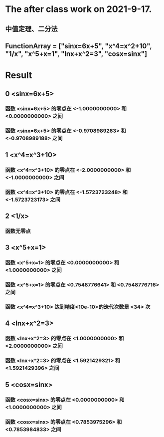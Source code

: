 # The after class work on 2021-9-17.
## 中值定理、二分法
## FunctionArray = ["sinx=6x+5", "x^4=x^2+10", "1/x", "x^5+x=1", "lnx+x^2=3", "cosx=sinx"]
# Result
## 0 <sinx=6x+5>
### 函数	 <sinx=6x+5> 	的零点在	 <-1.0000000000> 	 和	 <0.0000000000> 	之间
### 函数	 <sinx=6x+5> 	的零点在	 <-0.9708989263> 	 和	 <-0.9708989188> 	之间
## 1 <x^4=x^3+10>
### 函数	 <x^4=x^3+10> 	的零点在	 <-2.0000000000> 	 和	 <-1.0000000000> 	之间
### 函数	 <x^4=x^3+10> 	的零点在	 <-1.5723723248> 	 和	 <-1.5723723173> 	之间
## 2 <1/x>
### 函数无零点
## 3 <x^5+x=1>
### 函数	 <x^5+x=1> 	的零点在	 <0.0000000000> 	 和	 <1.0000000000> 	之间
### 函数	 <x^5+x=1> 	的零点在	 <0.7548776641> 	 和	 <0.7548776716> 	之间
### 函数 <x^4=x^3+10> 达到精度<10e-10>的迭代次数是 <34> 次
## 4 <lnx+x^2=3>
### 函数	 <lnx+x^2=3> 	的零点在	 <1.0000000000> 	 和	 <2.0000000000> 	之间
### 函数	 <lnx+x^2=3> 	的零点在	 <1.5921429321> 	 和	 <1.5921429396> 	之间
## 5 <cosx=sinx>
### 函数	 <cosx=sinx> 	的零点在	 <0.0000000000> 	 和	 <1.0000000000> 	之间
### 函数	 <cosx=sinx> 	的零点在	 <0.7853975296> 	 和	 <0.7853984833> 	之间
